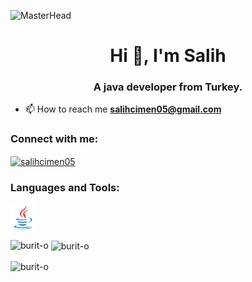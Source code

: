 ![MasterHead](https://www.onurbabur.com/wp-content/uploads/2021/12/java_logo_icon_168609.png)





<h1 align="center">Hi 👋, I'm Salih</h1>
<h3 align="center">A java developer from Turkey.</h3>

- 📫 How to reach me **salihcimen05@gmail.com**

<h3 align="left">Connect with me:</h3>
<p align="left">
<a href="https://www.hackerrank.com/salihcimen05" target="blank"><img align="center" src="https://raw.githubusercontent.com/rahuldkjain/github-profile-readme-generator/master/src/images/icons/Social/hackerrank.svg" alt="salihcimen05" height="30" width="40" /></a>
</p>

<h3 align="left">Languages and Tools:</h3>
<p align="left"> <a href="https://www.java.com" target="_blank" rel="noreferrer"> <img src="https://raw.githubusercontent.com/devicons/devicon/master/icons/java/java-original.svg" alt="java" width="40" height="40"/> </a> </p>

<p><img align="left" src="https://github-readme-stats.vercel.app/api/top-langs?username=burit-o&show_icons=true&locale=en&layout=compact" alt="burit-o" /></p>

<p>&nbsp;<img align="center" src="https://github-readme-stats.vercel.app/api?username=burit-o&show_icons=true&locale=en" alt="burit-o" /></p>

<p><img align="center" src="https://github-readme-streak-stats.herokuapp.com/?user=burit-o&" alt="burit-o" /></p>

